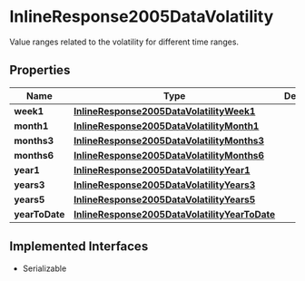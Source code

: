 

# InlineResponse2005DataVolatility

Value ranges related to the volatility for different time ranges.

## Properties

Name | Type | Description | Notes
------------ | ------------- | ------------- | -------------
**week1** | [**InlineResponse2005DataVolatilityWeek1**](InlineResponse2005DataVolatilityWeek1.md) |  |  [optional]
**month1** | [**InlineResponse2005DataVolatilityMonth1**](InlineResponse2005DataVolatilityMonth1.md) |  |  [optional]
**months3** | [**InlineResponse2005DataVolatilityMonths3**](InlineResponse2005DataVolatilityMonths3.md) |  |  [optional]
**months6** | [**InlineResponse2005DataVolatilityMonths6**](InlineResponse2005DataVolatilityMonths6.md) |  |  [optional]
**year1** | [**InlineResponse2005DataVolatilityYear1**](InlineResponse2005DataVolatilityYear1.md) |  |  [optional]
**years3** | [**InlineResponse2005DataVolatilityYears3**](InlineResponse2005DataVolatilityYears3.md) |  |  [optional]
**years5** | [**InlineResponse2005DataVolatilityYears5**](InlineResponse2005DataVolatilityYears5.md) |  |  [optional]
**yearToDate** | [**InlineResponse2005DataVolatilityYearToDate**](InlineResponse2005DataVolatilityYearToDate.md) |  |  [optional]


## Implemented Interfaces

* Serializable


